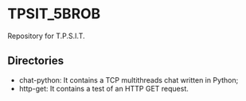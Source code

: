 # TPSIT_5BROB
Repository for T.P.S.I.T.


## Directories
- chat-python: It contains a TCP multithreads chat written in Python;
- http-get: It contains a test of an HTTP GET request.
